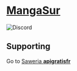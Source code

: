# [MangaSur](https://mangausr.ovh)

![Discord](https://img.shields.io/discord/817234642699812875?style=plastic)


## Supporting

Go to [Saweria **apigratisfr**](https://saweria.co/apigratisfr) 
